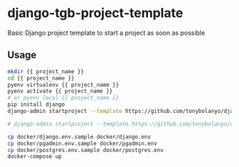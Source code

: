 # django-tgb-project-template

Basic Django project template to start a project as soon as possible

## Usage

```bash
mkdir {{ project_name }}
cd {{ project_name }}
pyenv virtualenv {{ project_name }}
pyenv activate {{ project_name }}
# or pyenv local {{ project_name }}
pip install django
django-admin startproject --template https://github.com/tonybolanyo/django-tgb-project-template/archive/master.zip -e py,yml,yaml,md,sh,env.sample {{ project_name }} .

# django-admin startproject --template https://github.com/tonybolanyo/django-tgb-project-template/archive/material.zip -e py,yml,yaml,md,sh,env.sample {{ project_name }} .

cp docker/django.env.sample docker/django.env
cp docker/pgadmin.env.sample docker/pgadmin.env
cp docker/postgres.env.sample docker/postgres.env
docker-compose up
```
